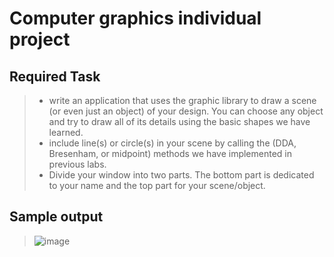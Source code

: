 # Computer graphics individual project

## Required Task
> - write an application that uses the graphic library to draw a scene (or even just an object) of your design. You can choose any object and try to draw all of its details using the basic shapes we have learned.
> - include line(s) or circle(s) in your scene by calling the (DDA, Bresenham, or midpoint) methods we have implemented in previous labs.
> - Divide your window into two parts. The bottom part is dedicated to your name and the top part for your scene/object.

## Sample output
> ![image](https://github.com/HananAlradadi/Computer-Graphics-individual-Project/assets/87634898/46e66c1d-d4cf-4482-b0ed-6ca81ba193ed)

